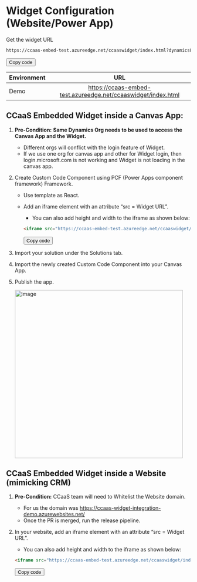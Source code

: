 # Widget Configuration (Website/Power App) 

Get the widget URL

```html
https://ccaas-embed-test.azureedge.net/ccaaswidget/index.html?dynamicsUrl=https://msdynccaasdemo.crm.dynamics.com/

```
<button onclick="copyToClipboard('#canvas-app-code')">Copy code</button>

|  Environment        | URL       |
| ------------- |:-------------:| 
|  Demo     | https://ccaas-embed-test.azureedge.net/ccaaswidget/index.html |

## CCaaS Embedded Widget inside a Canvas App: 

1) **Pre-Condition:** **Same Dynamics Org needs to be used to access the Canvas App and the Widget.**  
   - Different orgs will conflict with the login feature of Widget.
   - If we use one org for canvas app and other for Widget login, then login.microsoft.com is not working and Widget is not loading in the canvas app.
  
3) Create Custom Code Component using PCF (Power Apps component framework) Framework. 
   - Use template as React.  
   - Add an iframe element with an attribute “src = Widget URL”.
      - You can also add height and width to the iframe as shown below:
        
      ```html
      <iframe src="https://ccaas-embed-test.azureedge.net/ccaaswidget/index.html?dynamicsUrl=https://msdynccaasdemo.crm.dynamics.com/" height="700" width="500"></iframe>
      ```
      <button onclick="copyToClipboard('#canvas-app-code')">Copy code</button>

4) Import your solution under the Solutions tab. 

5) Import the newly created Custom Code Component into your Canvas App. 

6) Publish the app.
   
   <img width="458" alt="image" src="https://github.com/awesome-sigma-team/demo-website0integration/assets/122857590/32ae4a77-a26d-44d0-92b7-ec828cc54e98">


## CCaaS Embedded Widget inside a Website (mimicking CRM) 

1) **Pre-Condition:** CCaaS team will need to Whitelist the Website domain. 
   - For us the domain was https://ccaas-widget-integration-demo.azurewebsites.net/
   - Once the PR is merged, run the release pipeline.

2) In your website, add an iframe element with an attribute “src = Widget URL”.
   - You can also add height and width to the iframe as shown below:
     
   ```html
   <iframe src="https://ccaas-embed-test.azureedge.net/ccaaswidget/index.html?dynamicsUrl=https://msdynccaasdemo.crm.dynamics.com/" height="700" width="500"></iframe>
   ```
   <button onclick="copyToClipboard('#website-code')">Copy code</button>














<script>
function copyToClipboard(selector) {
    var copyText = document.querySelector(selector);
    var textArea = document.createElement('textarea');
    textArea.textContent = copyText.textContent;
    document.body.appendChild(textArea);
    textArea.select();
    document.execCommand('copy');
    document.body.removeChild(textArea);
    alert('Code copied to clipboard!');
}
</script>
